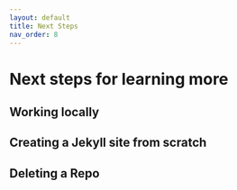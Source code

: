 ```yaml
---
layout: default
title: Next Steps
nav_order: 8
---
```

# Next steps for learning more

## Working locally

## Creating a Jekyll site from scratch

## Deleting a Repo
